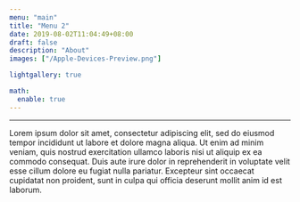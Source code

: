 ```yaml
---
menu: "main"
title: "Menu 2"
date: 2019-08-02T11:04:49+08:00
draft: false
description: "About"
images: ["/Apple-Devices-Preview.png"]

lightgallery: true

math:
  enable: true
---
```


---



<!--more-->

Lorem ipsum dolor sit amet, consectetur adipiscing elit, sed do eiusmod tempor incididunt ut labore et dolore magna aliqua. Ut enim ad minim veniam, quis nostrud exercitation ullamco laboris nisi ut aliquip ex ea commodo consequat. Duis aute irure dolor in reprehenderit in voluptate velit esse cillum dolore eu fugiat nulla pariatur. Excepteur sint occaecat cupidatat non proident, sunt in culpa qui officia deserunt mollit anim id est laborum.